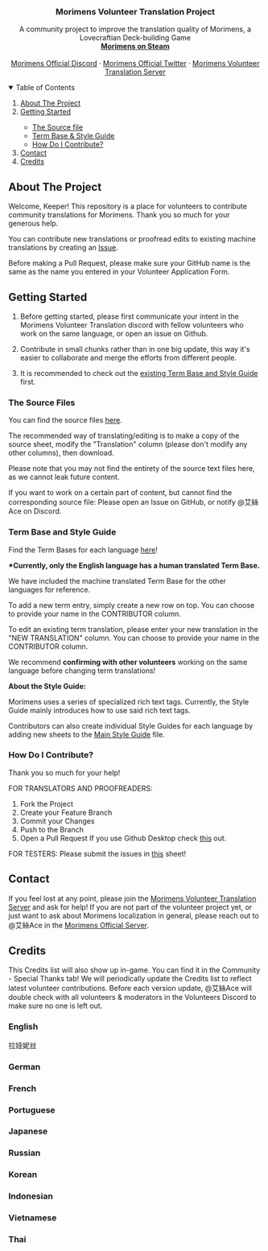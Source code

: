 
<!-- PROJECT TITLE -->
<br />
<p align="center">
 
  <h3 align="center">Morimens Volunteer Translation Project</h3>

  <p align="center">
    A community project to improve the translation quality of Morimens, a Lovecraftian Deck-building Game
    <br />
    <a href="https://store.steampowered.com/app/3052450/Morimens"><strong>Morimens on Steam</strong></a>
    <br />
    <br />
    <a href="https://discord.gg/erbwzNdsHv">Morimens Official Discord</a>
    ·
    <a href="https://x.com/MorimensOfcl">Morimens Official Twitter</a>
    ·
    <a href="https://discord.gg/m4JU2d6ce3">Morimens Volunteer Translation Server</a>
    
  </p>
</p>


<!-- TABLE OF CONTENTS -->
<details open="open">
  <summary>Table of Contents</summary>
  <ol>
    <li> <a href="#about-the-project">About The Project</a></li>
    <li><a href="#getting-started">Getting Started</a></li>
    <ul>
        <li><a href="#the-source-files">The Source file</a></li>
        <li><a href="#term-base-and-style-guide">Term Base & Style Guide</a></li>
        <li><a href="#installation">How Do I Contribute?</a></li>
      </ul>
    <li><a href="#contact">Contact</a></li>
    <li><a href="#credits">Credits</a></li>
  </ol>
</details>



<!-- ABOUT THE PROJECT -->
## About The Project

Welcome, Keeper! 
This repository is a place for volunteers to contribute community translations for Morimens. Thank you so much for your generous help.

You can contribute new translations or proofread edits to existing machine translations by creating an <a href="https://github.com/othneildrew/Best-README-Template/issues">Issue</a>.

Before making a Pull Request, please make sure your GitHub name is the same as the name you entered in your Volunteer Application Form.

<!-- GETTING STARTED -->
## Getting Started

1. Before getting started, please first communicate your intent in the Morimens Volunteer Translation discord with fellow volunteers who work on the same language, or open an issue on Github.

2. Contribute in small chunks rather than in one big update, this way it's easier to collaborate and merge the efforts from different people.

3. It is recommended to check out the [existing Term Base and Style Guide](https://drive.google.com/drive/u/1/folders/1NVBQGdhmr6w6tx9RzpX-BDKxdQD-MX9m) first.
   
### The Source Files

You can find the source files <a href="https://drive.google.com/drive/u/1/folders/1sOyopUbBhgpdZbew2WezbOrwXlmK0OoC">here</a>.

The recommended way of translating/editing is to make a copy of the source sheet, modify the "Translation" column (please don't modify any other columns), then download.

Please note that you may not find the entirety of the source text files here, as we cannot leak future content. 

If you want to work on a certain part of content, but cannot find the corresponding source file:
Please open an Issue on GitHub, or notify @艾絲Ace on Discord.

### Term Base and Style Guide
Find the Term Bases for each language [here](https://drive.google.com/drive/u/1/folders/1NVBQGdhmr6w6tx9RzpX-BDKxdQD-MX9m)!

<b>*Currently, only the English language has a human translated Term Base.</b>

We have included the machine translated Term Base for the other languages for reference.

To add a new term entry, simply create a new row on top. You can choose to provide your name in the CONTRIBUTOR column.

To edit an existing term translation, please enter your new translation in the "NEW TRANSLATION" column. You can choose to provide your name in the CONTRIBUTOR column.

We recommend <b>confirming with other volunteers</b> working on the same language before changing term translations!


<b>About the Style Guide:</b>

Morimens uses a series of specialized rich text tags. Currently, the Style Guide mainly introduces how to use said rich text tags.

Contributors can also create individual Style Guides for each language by adding new sheets to the [Main Style Guide](https://docs.google.com/spreadsheets/d/1gauwAJBvSQt8p12c39taKl4ubRzayxdccWH7VfYw3e4/edit?gid=0#gid=0) file. 

### How Do I Contribute?

Thank you so much for your help!

FOR TRANSLATORS AND PROOFREADERS:
1. Fork the Project
2. Create your Feature Branch
3. Commit your Changes
4. Push to the Branch
5. Open a Pull Request
If you use Github Desktop check [this](https://docs.github.com/en/desktop/adding-and-cloning-repositories/cloning-and-forking-repositories-from-github-desktop) out.

FOR TESTERS:
Please submit the issues in [this](https://docs.google.com/spreadsheets/d/1WQpzrkFNluWgAkKHQTLB1wbmJQFHp-HsYZ_Hm9_e_Vc/edit?usp=sharing) sheet!


<!-- CONTACT -->

## Contact
If you feel lost at any point, please join the <a href="https://discord.gg/m4JU2d6ce3">Morimens Volunteer Translation Server</a> and ask for help!
If you are not part of the volunteer project yet, or just want to ask about Morimens localization in general, please reach out to @艾絲Ace in the <a href="https://discord.gg/erbwzNdsHv">Morimens Official Server</a>.

<!-- CREDITS -->
## Credits

This Credits list will also show up in-game. You can find it in the Community - Special Thanks tab!
We will periodically update the Credits list to reflect latest volunteer contributions.
Before each version update, @艾絲Ace will double check with all volunteers & moderators in the Volunteers Discord to make sure no one is left out.

### English
拉娅妮丝
### German
### French
### Portuguese
### Japanese
### Russian
### Korean
### Indonesian
### Vietnamese
### Thai


